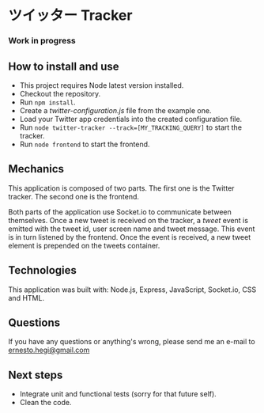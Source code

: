 # ツイッター Tracker
### Work in progress

## How to install and use

- This project requires Node latest version installed.
- Checkout the repository.
- Run `npm install`.
- Create a *twitter-configuration.js* file from the example one.
- Load your Twitter app credentials into the created configuration file.
- Run `node twitter-tracker --track=[MY_TRACKING_QUERY]` to start the tracker.
- Run `node frontend` to start the frontend.

## Mechanics

This application is composed of two parts. The first one is the Twitter tracker. The second one is the frontend.

Both parts of the application use Socket.io to communicate between themselves. Once a new tweet is received on the tracker, a *tweet* event is emitted with the tweet id, user screen name and tweet message. This event is in turn listened by the frontend. Once the event is received, a new tweet element is prepended on the tweets container.

## Technologies

This application was built with:
Node.js, Express, JavaScript, Socket.io, CSS and HTML.

## Questions

If you have any questions or anything's wrong, please send me an e-mail to <a href="mailto:ernesto.hegi@gmail.com"> ernesto.hegi@gmail.com</a>

## Next steps

- Integrate unit and functional tests (sorry for that future self).
- Clean the code.
